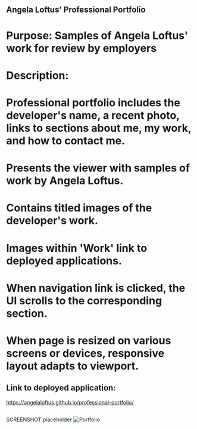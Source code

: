 ## Angela Loftus' Professional Portfolio

   # Purpose: Samples of Angela Loftus' work for review by employers

   # Description: 
   # Professional portfolio includes the developer's name, a recent photo, links to sections about me, my work, and how to contact me.
   # Presents the viewer with samples of work by Angela Loftus.
   # Contains titled images of the developer's work.
   # Images within 'Work' link to deployed applications.
   # When navigation link is clicked, the UI scrolls to the corresponding section.
   # When page is resized on various screens or devices, responsive layout adapts to viewport.


## Link to deployed application:
   https://angelaloftus.github.io/professional-portfolio/
   
##
 
SCREENSHOT placeholder
![Portfolio]()

 
